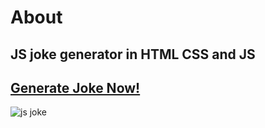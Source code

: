 # About
## JS joke generator in HTML CSS and JS
## [Generate Joke Now!](https://js-joke-generator.netlify.app/)
![js joke](https://github.com/user-attachments/assets/fb85eb89-af47-4ca8-8af8-cea2faac92ea)

